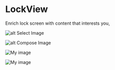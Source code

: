 # LockView
Enrich lock screen with content that interests you,

![alt Select Image](https://raw.github.com/luo-liang/LockView/branch/master/GitImages/info.PNG)

![alt Compose Image](https://raw.github.com/luo-liang/LockView/branch/master/GitImages/newSnip.PNG)

![My image](luo-liang.github.com/LockView/img/image.jpg)

![My image](username.github.com/repository/img/image.jpg)
